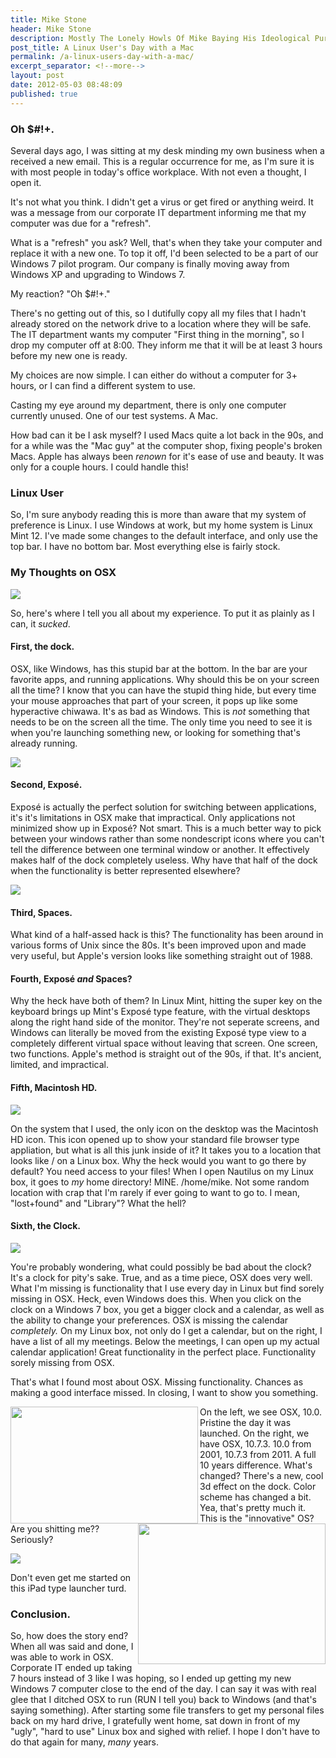 ```yaml
---
title: Mike Stone
header: Mike Stone
description: Mostly The Lonely Howls Of Mike Baying His Ideological Purity At The Moon
post_title: A Linux User's Day with a Mac
permalink: /a-linux-users-day-with-a-mac/
excerpt_separator: <!--more-->
layout: post
date: 2012-05-03 08:48:09
published: true
---
```



### **Oh $#!+.**

Several days ago, I was sitting at my desk minding my own business when a received a new email. This is a regular occurrence for me, as I'm sure it is with most people in today's office workplace. With not even a thought, I open it.

<!--more-->

It's not what you think. I didn't get a virus or get fired or anything weird. It was a message from our corporate IT department informing me that my computer was due for a "refresh".

What is a "refresh" you ask? Well, that's when they take your computer and replace it with a new one. To top it off, I'd been selected to be a part of our Windows 7 pilot program. Our company is finally moving away from Windows XP and upgrading to Windows 7.

My reaction? "Oh $#!+."

There's no getting out of this, so I dutifully copy all my files that I hadn't already stored on the network drive to a location where they will be safe. The IT department wants my computer "First thing in the morning", so I drop my computer off at 8:00. They inform me that it will be at least 3 hours before my new one is ready.

My choices are now simple. I can either do without a computer for 3+ hours, or I can find a different system to use.

Casting my eye around my department, there is only one computer currently unused. One of our test systems. A Mac.

How bad can it be I ask myself? I used Macs quite a lot back in the 90s, and for a while was the "Mac guy" at the computer shop, fixing people's broken Macs. Apple has always been _renown_ for it's ease of use and beauty. It was only for a couple hours. I could handle this!

### **Linux User**

So, I'm sure anybody reading this is more than aware that my system of preference is Linux. I use Windows at work, but my home system is Linux Mint 12. I've made some changes to the default interface, and only use the top bar. I have no bottom bar. Most everything else is fairly stock.

### **My Thoughts on OSX**

<img align="center" src="/assets/images/6RkA1l0.png">

So, here's where I tell you all about my experience. To put it as plainly as I can, it _sucked_.

#### First, the dock.

OSX, like Windows, has this stupid bar at the bottom. In the bar are your favorite apps, and running applications. Why should this be on your screen all the time? I know that you can have the stupid thing hide, but every time your mouse approaches that part of your screen, it pops up like some hyperactive chiwawa. It's as bad as Windows. This is _not_ something that needs to be on the screen all the time. The only time you need to see it is when you're launching something new, or looking for something that's already running.

<img align="center" src="/assets/images/99kJNeX.jpg">

#### Second, Exposé.

Exposé is actually the perfect solution for switching between applications, it's it's limitations in OSX make that impractical. Only applications not minimized show up in Exposé? Not smart. This is a much better way to pick between your windows rather than some nondescript icons where you can't tell the difference between one terminal window or another. It effectively makes half of the dock completely useless. Why have that half of the dock when the functionality is better represented elsewhere?

<img align="center" src="/assets/images/shcqiW4.jpg">

#### Third, Spaces.

What kind of a half-assed hack is this? The functionality has been around in various forms of Unix since the 80s. It's been improved upon and made very useful, but Apple's version looks like something straight out of 1988.

#### Fourth, Exposé _and_ Spaces?

Why the heck have both of them? In Linux Mint, hitting the super key on the keyboard brings up Mint's Exposé type feature, with the virtual desktops along the right hand side of the monitor. They're not seperate screens, and Windows can literally be moved from the existing Exposé type view to a completely different virtual space without leaving that screen. One screen, two functions. Apple's method is straight out of the 90s, if that. It's ancient, limited, and impractical.

#### Fifth, Macintosh HD.

<img align="center" src="/assets/images/CKe0axG.jpg">

On the system that I used, the only icon on the desktop was the Macintosh HD icon. This icon opened up to show your standard file browser type appliation, but what is all this junk inside of it? It takes you to a location that looks like / on a Linux box. Why the heck would you want to go there by default? You need access to your files! When I open Nautilus on my Linux box, it goes to _my_ home directory! MINE. /home/mike. Not some random location with crap that I'm rarely if ever going to want to go to. I mean, "lost+found" and "Library"? What the hell?

#### Sixth, the Clock.

<img align="center" src="/assets/images/0graaXh.png">

You're probably wondering, what could possibly be bad about the clock? It's a clock for pity's sake. True, and as a time piece, OSX does very well. What I'm missing is functionality that I use every day in Linux but find sorely missing in OSX. Heck, even Windows does this. When you click on the clock on a Windows 7 box, you get a bigger clock and a calendar, as well as the ability to change your preferences. OSX is missing the calendar _completely._ On my Linux box, not only do I get a calendar, but on the right, I have a list of all my meetings. Below the meetings, I can open up my actual calendar application! Great functionality in the perfect place. Functionality sorely missing from OSX.

That's what I found most about OSX. Missing functionality. Chances as making a good interface missed. In closing, I want to show you something. 

<img align="left" width="300" height="187" src="/assets/images/D5lIzd7.png">
<img align="right" width="300" height="225" src="/assets/images/6RkA1l0.png">

On the left, we see OSX, 10.0. Pristine the day it was launched. On the right, we have OSX, 10.7.3. 10.0 from 2001, 10.7.3 from 2011. A full 10 years difference. What's changed? There's a new, cool 3d effect on the dock. Color scheme has changed a bit. Yea, that's pretty much it. This is the "innovative" OS? Are you shitting me?? Seriously?

<img align="center" src="/assets/images/tPzpUga.png">

Don't even get me started on this iPad type launcher turd.

### **Conclusion.**

So, how does the story end? When all was said and done, I was able to work in OSX. Corporate IT ended up taking 7 hours instead of 3 like I was hoping, so I ended up getting my new Windows 7 computer close to the end of the day. I can say it was with real glee that I ditched OSX to run (RUN I tell you) back to Windows (and that's saying something). After starting some file transfers to get my personal files back on my hard drive, I gratefully went home, sat down in front of my "ugly", "hard to use" Linux box and sighed with relief. I hope I don't have to do that again for many, _many_ years.
